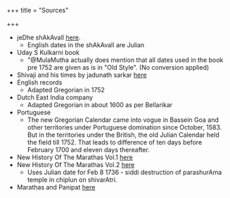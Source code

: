 +++
title = "Sources"

+++
- jeDhe shAkAvalI [here](https://archive.org/details/ShivajiSouvenir).
  - English dates in the shAkAvalI are Julian
- Uday S Kulkarni book
  - "@MulaMutha actually does mention that all dates used in the book pre 1752 are given as is in "Old Style". (No conversion applied)
- Shivaji and his times by jadunath sarkar [here](https://archive.org/stream/shivajihistimes00sarkrich#page/n7/mode/2up)
- English records
  - Adapted Gregorian in 1752
- Dutch East India company
  - Adapted Gregorian in about 1600 as per Bellarikar
- Portuguese
  - The new Gregorian Calendar came into vogue in Bassein Goa and other territories under Portuguese domination since October, 1583. But in the territories under the British, the old Julian Calendar held the field till 1752. That leads to difference of ten days before February 1700 and eleven days thereafter.
- New History Of The Marathas Vol.1 [here](https://archive.org/details/in.ernet.dli.2015.32141)
- New History Of The Marathas Vol.2	[here](https://archive.org/stream/in.ernet.dli.2015.32142/2015.32142.New-History-Of-The-Marathas-Vol2#page/n13/mode/2up/search/calendar)
  - Uses Julian date for Feb 8 1736 - siddi destruction of parashurAma temple in chiplun on shivarAtri.
- Marathas and Panipat [here](https://archive.org/stream/in.ernet.dli.2015.530358/2015.530358.marathas-and#page/n249/mode/2up)